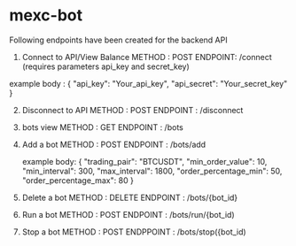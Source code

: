 # mexc-bot
Following endpoints have been created for the backend API

1) Connect to API/View Balance
    METHOD : POST
    ENDPOINT: /connect     (requires parameters api_key and secret_key)

  example body :
   {
    "api_key": "Your_api_key",
    "api_secret": "Your_secret_key"
}

2) Disconnect to API
   METHOD : POST
   ENDPOINT :  /disconnect
   
3) bots view
   METHOD : GET
   ENDPOINT : /bots

   
4) Add a bot
   METHOD : POST
   ENDPOINT : /bots/add

   example body:
   {
    "trading_pair": "BTCUSDT",
    "min_order_value": 10,
    "min_interval": 300,
    "max_interval": 1800,
    "order_percentage_min": 50,
    "order_percentage_max": 80
}
   
5) Delete a bot
   METHOD : DELETE
   ENDPOINT : /bots/{bot_id}
                 
6) Run a bot
   METHOD : POST
   ENDPOINT : /bots/run/{bot_id)
   
7) Stop a bot
   METHOD : POST
   ENDPPOINT : /bots/stop({bot_id)
    
